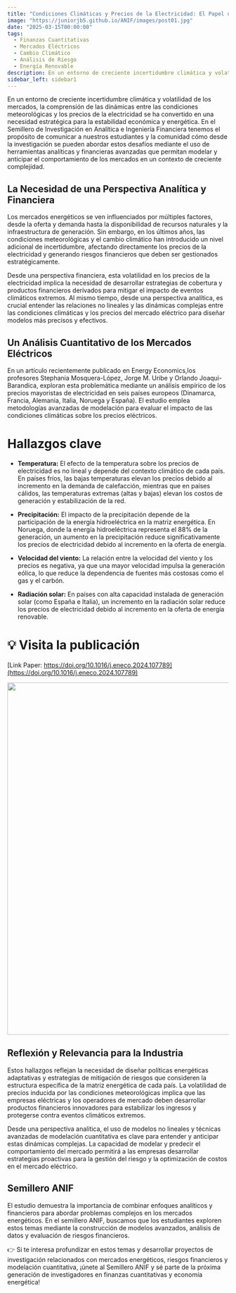 ```yaml
---
title: "Condiciones Climáticas y Precios de la Electricidad: El Papel de la Analítica y las Finanzas"
image: "https://juniorjb5.github.io/ANIF/images/post01.jpg"
date: "2025-03-15T00:00:00"
tags:
  - Finanzas Cuantitativas
  - Mercados Eléctricos
  - Cambio Climático
  - Análisis de Riesgo
  - Energía Renovable
description: En un entorno de creciente incertidumbre climática y volatilidad de los mercados, la comprensión de las dinámicas entre las condiciones meteorológicas y los precios de la electricidad se ha convertido en una necesidad estratégica para la estabilidad económica y energética.
sidebar_left: sidebar1
---
```


En un entorno de creciente incertidumbre climática y volatilidad de los mercados, la comprensión de las dinámicas entre las condiciones meteorológicas y los precios de la electricidad se ha convertido en una necesidad estratégica para la estabilidad económica y energética. En el Semillero de Investigación en Analítica e Ingeniería Financiera tenemos el propósito de comunicar a nuestros estudiantes y la comunidad cómo desde la investigación se pueden abordar estos desafíos mediante el uso de herramientas analíticas y financieras avanzadas que permitan modelar y anticipar el comportamiento de los mercados en un contexto de creciente complejidad.

<!-- more -->

## La Necesidad de una Perspectiva Analítica y Financiera

Los mercados energéticos se ven influenciados por múltiples factores, desde la oferta y demanda hasta la disponibilidad de recursos naturales y la infraestructura de generación. Sin embargo, en los últimos años, las condiciones meteorológicas y el cambio climático han introducido un nivel adicional de incertidumbre, afectando directamente los precios de la electricidad y generando riesgos financieros que deben ser gestionados estratégicamente.

Desde una perspectiva financiera, esta volatilidad en los precios de la electricidad implica la necesidad de desarrollar estrategias de cobertura y productos financieros derivados para mitigar el impacto de eventos climáticos extremos. Al mismo tiempo, desde una perspectiva analítica, es crucial entender las relaciones no lineales y las dinámicas complejas entre las condiciones climáticas y los precios del mercado eléctrico para diseñar modelos más precisos y efectivos.


## Un Análisis Cuantitativo de los Mercados Eléctricos


En un artículo recientemente publicado en Energy Economics,los profesores Stephania Mosquera-López, Jorge M. Uribe y  Orlando Joaqui-Barandica, exploran esta problemática mediante un análisis empírico de los precios mayoristas de electricidad en seis países europeos (Dinamarca, Francia, Alemania, Italia, Noruega y España). El estudio emplea metodologías avanzadas de modelación para evaluar el impacto de las condiciones climáticas sobre los precios eléctricos.

# Hallazgos clave

- **Temperatura:** El efecto de la temperatura sobre los precios de electricidad es no lineal y depende del contexto climático de cada país. En países fríos, las bajas temperaturas elevan los precios debido al incremento en la demanda de calefacción, mientras que en países cálidos, las temperaturas extremas (altas y bajas) elevan los costos de generación y estabilización de la red.

- **Precipitación:** El impacto de la precipitación depende de la participación de la energía hidroeléctrica en la matriz energética. En Noruega, donde la energía hidroeléctrica representa el 88% de la generación, un aumento en la precipitación reduce significativamente los precios de electricidad debido al incremento en la oferta de energía.

- **Velocidad del viento:** La relación entre la velocidad del viento y los precios es negativa, ya que una mayor velocidad impulsa la generación eólica, lo que reduce la dependencia de fuentes más costosas como el gas y el carbón.

- **Radiación solar:** En países con alta capacidad instalada de generación solar (como España e Italia), un incremento en la radiación solar reduce los precios de electricidad debido al incremento en la oferta de energía renovable.



# 💡 Visita la publicación

[Link Paper: https://doi.org/10.1016/j.eneco.2024.107789](https://doi.org/10.1016/j.eneco.2024.107789)


<div style="text-align: center;">
<img src="https://juniorjb5.github.io/ANIF/images/post01_1.jpg"  width="800">
</div>


## Reflexión y Relevancia para la Industria

Estos hallazgos reflejan la necesidad de diseñar políticas energéticas adaptativas y estrategias de mitigación de riesgos que consideren la estructura específica de la matriz energética de cada país. La volatilidad de precios inducida por las condiciones meteorológicas implica que las empresas eléctricas y los operadores de mercado deben desarrollar productos financieros innovadores para estabilizar los ingresos y protegerse contra eventos climáticos extremos.

Desde una perspectiva analítica, el uso de modelos no lineales y técnicas avanzadas de modelación cuantitativa es clave para entender y anticipar estas dinámicas complejas. La capacidad de modelar y predecir el comportamiento del mercado permitirá a las empresas desarrollar estrategias proactivas para la gestión del riesgo y la optimización de costos en el mercado eléctrico.


## Semillero ANIF

El estudio demuestra la importancia de combinar enfoques analíticos y financieros para abordar problemas complejos en los mercados energéticos. En el semillero ANIF, buscamos que los estudiantes exploren estos temas mediante la construcción de modelos avanzados, análisis de datos y evaluación de riesgos financieros.



👉 Si te interesa profundizar en estos temas y desarrollar proyectos de investigación relacionados con mercados energéticos, riesgos financieros y modelación cuantitativa, ¡únete al Semillero ANIF y sé parte de la próxima generación de investigadores en finanzas cuantitativas y economía energética!
